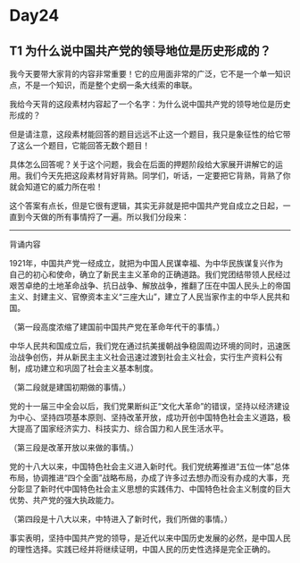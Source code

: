 # Day24
## T1 为什么说中国共产党的领导地位是历史形成的？
我今天要带大家背的内容非常重要！它的应用面非常的广泛，它不是一个单一知识点，不是一个知识，而是整个史纲一条大线索的串联。

我给今天背的这段素材内容起了一个名字：为什么说中国共产党的领导地位是历史形成的？

但是请注意，这段素材能回答的题目远远不止这一个题目，我只是象征性的给它带了这么一个题目，它能回答无数个题目！

具体怎么回答呢？关于这个问题，我会在后面的押题阶段给大家展开讲解它的运用。我们今天先把这段素材背好背熟。同学们，听话，一定要把它背熟，背熟了你就会知道它的威力所在啦！

这个答案有点长，但是它很有逻辑，其实无非就是把中国共产党自成立之日起，一直到今天做的所有事情捋了一遍。所以我们分段来：

---
背诵内容

1921年，中国共产党一经成立，就把为中国人民谋幸福、为中华民族谋复兴作为自己的初心和使命，确立了新民主主义革命的正确道路。我们党团结带领人民经过艰苦卓绝的土地革命战争、抗日战争、解放战争，推翻了压在中国人民头上的帝国主义、封建主义、官僚资本主义“三座大山”，建立了人民当家作主的中华人民共和国。

（第一段高度浓缩了建国前中国共产党在革命年代干的事情。）

中华人民共和国成立后，我们党在通过抗美援朝战争稳固周边环境的同时，迅速医治战争创伤，并从新民主主义社会迅速过渡到社会主义社会，实行生产资料公有制，成功建立和巩固了社会主义基本制度。

（第二段就是建国初期做的事情。）

党的十一届三中全会以后，我们党果断纠正“文化大革命”的错误，坚持以经济建设为中心、坚持四项基本原则、坚持改革开放，成功开创中国特色社会主义道路，极大提高了国家经济实力、科技实力、综合国力和人民生活水平。

（第三段是改革开放以来做的事情。）

党的十八大以来，中国特色社会主义进入新时代。我们党统筹推进“五位一体”总体布局，协调推进“四个全面”战略布局，办成了许多过去想办而没有办成的大事，充分彰显了新时代中国特色社会主义思想的实践伟力、中国特色社会主义制度的巨大优势、共产党的强大执政能力。

（第四段是十八大以来，中特进入了新时代，我们所做的事情。）

事实表明，坚持中国共产党的领导，是近代以来中国历史发展的必然，是中国人民的理性选择。实践已经并将继续证明，中国人民的历史性选择是完全正确的。